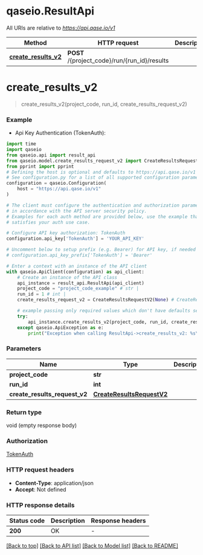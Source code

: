 # qaseio.ResultApi

All URIs are relative to *https://api.qase.io/v1*

Method | HTTP request | Description
------------- | ------------- | -------------
[**create_results_v2**](ResultApi.md#create_results_v2) | **POST** /{project_code}/run/{run_id}/results | 


# **create_results_v2**
> create_results_v2(project_code, run_id, create_results_request_v2)



### Example

* Api Key Authentication (TokenAuth):

```python
import time
import qaseio
from qaseio.api import result_api
from qaseio.model.create_results_request_v2 import CreateResultsRequestV2
from pprint import pprint
# Defining the host is optional and defaults to https://api.qase.io/v1
# See configuration.py for a list of all supported configuration parameters.
configuration = qaseio.Configuration(
    host = "https://api.qase.io/v1"
)

# The client must configure the authentication and authorization parameters
# in accordance with the API server security policy.
# Examples for each auth method are provided below, use the example that
# satisfies your auth use case.

# Configure API key authorization: TokenAuth
configuration.api_key['TokenAuth'] = 'YOUR_API_KEY'

# Uncomment below to setup prefix (e.g. Bearer) for API key, if needed
# configuration.api_key_prefix['TokenAuth'] = 'Bearer'

# Enter a context with an instance of the API client
with qaseio.ApiClient(configuration) as api_client:
    # Create an instance of the API class
    api_instance = result_api.ResultApi(api_client)
    project_code = "project_code_example" # str | 
    run_id = 1 # int | 
    create_results_request_v2 = CreateResultsRequestV2(None) # CreateResultsRequestV2 | 

    # example passing only required values which don't have defaults set
    try:
        api_instance.create_results_v2(project_code, run_id, create_results_request_v2)
    except qaseio.ApiException as e:
        print("Exception when calling ResultApi->create_results_v2: %s\n" % e)
```


### Parameters

Name | Type | Description  | Notes
------------- | ------------- | ------------- | -------------
 **project_code** | **str**|  |
 **run_id** | **int**|  |
 **create_results_request_v2** | [**CreateResultsRequestV2**](CreateResultsRequestV2.md)|  |

### Return type

void (empty response body)

### Authorization

[TokenAuth](../README.md#TokenAuth)

### HTTP request headers

 - **Content-Type**: application/json
 - **Accept**: Not defined


### HTTP response details

| Status code | Description | Response headers |
|-------------|-------------|------------------|
**200** | OK |  -  |

[[Back to top]](#) [[Back to API list]](../README.md#documentation-for-api-endpoints) [[Back to Model list]](../README.md#documentation-for-models) [[Back to README]](../README.md)


